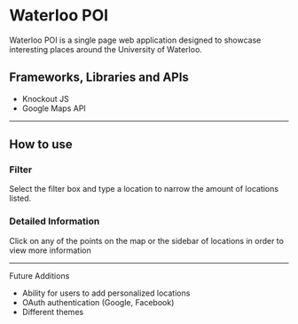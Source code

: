 # Waterloo POI
Waterloo POI is a single page web application designed to showcase interesting places around the University of Waterloo.

## Frameworks, Libraries and APIs
- Knockout JS
- Google Maps API

---
##   How to use

###  Filter
Select the filter box and type a location to narrow the amount of locations listed.

###  Detailed Information
Click on any of the points on the map or the sidebar of locations in order to view more information

____

Future Additions
- Ability for users to add personalized locations
- OAuth authentication (Google, Facebook)
- Different themes